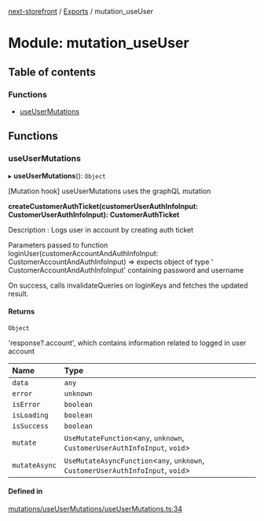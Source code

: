 [next-storefront](../README.md) / [Exports](../modules.md) / mutation_useUser

# Module: mutation_useUser

## Table of contents

### Functions

- [useUserMutations](mutation_useUser.md#useusermutations)

## Functions

### useUserMutations

▸ **useUserMutations**(): `Object`

[Mutation hook] useUserMutations uses the graphQL mutation

<b>createCustomerAuthTicket(customerUserAuthInfoInput: CustomerUserAuthInfoInput): CustomerAuthTicket</b>

Description : Logs user in account by creating auth ticket

Parameters passed to function loginUser(customerAccountAndAuthInfoInput: CustomerAccountAndAuthInfoInput) => expects object of type ' CustomerAccountAndAuthInfoInput' containing password and username

On success, calls invalidateQueries on loginKeys and fetches the updated result.

#### Returns

`Object`

'response?.account', which contains information related to logged in user account

| Name          | Type                                                                             |
| :------------ | :------------------------------------------------------------------------------- |
| `data`        | `any`                                                                            |
| `error`       | `unknown`                                                                        |
| `isError`     | `boolean`                                                                        |
| `isLoading`   | `boolean`                                                                        |
| `isSuccess`   | `boolean`                                                                        |
| `mutate`      | `UseMutateFunction`<`any`, `unknown`, `CustomerUserAuthInfoInput`, `void`\>      |
| `mutateAsync` | `UseMutateAsyncFunction`<`any`, `unknown`, `CustomerUserAuthInfoInput`, `void`\> |

#### Defined in

[mutations/useUserMutations/useUserMutations.ts:34](https://github.com/KiboSoftware/nextjs-storefront/blob/a6cbcc7/hooks/mutations/useUserMutations/useUserMutations.ts#L34)
